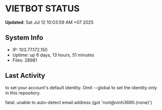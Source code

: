 # VIETBOT STATUS
**Updated**: Sat Jul 12 10:03:59 AM +07 2025

## System Info
- IP: 103.77.172.150
- Uptime: up 6 days, 13 hours, 51 minutes
- Files: 28981

## Last Activity

to set your account's default identity.
Omit --global to set the identity only in this repository.

fatal: unable to auto-detect email address (got 'root@vinh3690.(none)')
